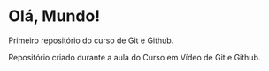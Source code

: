 # Olá, Mundo!
 Primeiro repositório do curso de Git e Github.

 Repositório criado durante a aula do Curso em Vídeo de Git e Github.
